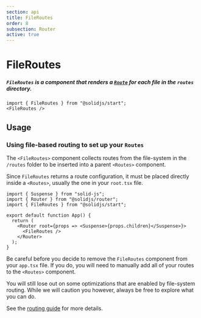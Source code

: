 ```yaml
---
section: api
title: FileRoutes
order: 8
subsection: Router
active: true
---
```


# FileRoutes

##### `FileRoutes` is a component that renders a [`Route`][route] for each file in the `routes` directory.

<div class="text-lg">

```tsx twoslash
import { FileRoutes } from "@solidjs/start";
<FileRoutes />
```

</div>

<table-of-contents></table-of-contents>

## Usage

### Using file-based routing to set up your `Routes`

The `<FileRoutes>` component collects routes from the file-system in the `/routes` folder to be inserted into a parent `<Routes>` component.

Since `FileRoutes` returns a route configuration, it must be placed directly inside a `<Routes>`, usually the one in your `root.tsx` file.

```tsx twoslash {7-9} filename="app.tsx"
import { Suspense } from "solid-js";
import { Router } from "@solidjs/router";
import { FileRoutes } from "@solidjs/start";

export default function App() {
  return (
    <Router root={props => <Suspense>{props.children}</Suspense>}>
      <FileRoutes />
    </Router>
  );
}
```

<aside>

Be careful before you decide to remove the `FileRoutes` component from your `app.tsx` file. If you do, you will need to manually add all of your routes to the `<Routes>` component.

You will still lose out on some optimizations that are enabled by file-system routing. While we will caution you however, always be free to explore what you can do.

</aside>

See the [routing guide](/core-concepts/routing) for more details.

[route]: /api/Route
